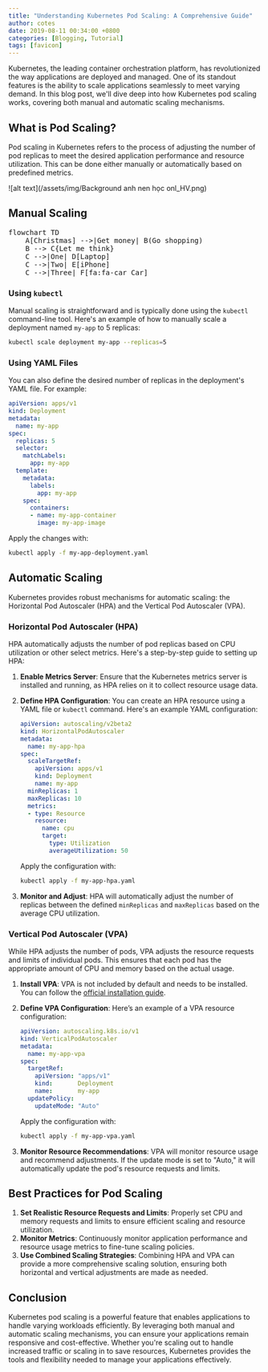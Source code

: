 ```yaml
---
title: "Understanding Kubernetes Pod Scaling: A Comprehensive Guide"
author: cotes
date: 2019-08-11 00:34:00 +0800
categories: [Blogging, Tutorial]
tags: [favicon]
---
```


Kubernetes, the leading container orchestration platform, has revolutionized the way applications are deployed and managed. One of its standout features is the ability to scale applications seamlessly to meet varying demand. In this blog post, we'll dive deep into how Kubernetes pod scaling works, covering both manual and automatic scaling mechanisms.

## What is Pod Scaling?

Pod scaling in Kubernetes refers to the process of adjusting the number of pod replicas to meet the desired application performance and resource utilization. This can be done either manually or automatically based on predefined metrics.

![alt text](/assets/img/Background anh nen học onl_HV.png)

## Manual Scaling


<pre class="mermaid">
flowchart TD
    A[Christmas] -->|Get money| B(Go shopping)
    B --> C{Let me think}
    C -->|One| D[Laptop]
    C -->|Two| E[iPhone]
    C -->|Three| F[fa:fa-car Car]
</pre>



### Using `kubectl`

Manual scaling is straightforward and is typically done using the `kubectl` command-line tool. Here's an example of how to manually scale a deployment named `my-app` to 5 replicas:

```bash
kubectl scale deployment my-app --replicas=5
```

### Using YAML Files

You can also define the desired number of replicas in the deployment's YAML file. For example:

```yaml
apiVersion: apps/v1
kind: Deployment
metadata:
  name: my-app
spec:
  replicas: 5
  selector:
    matchLabels:
      app: my-app
  template:
    metadata:
      labels:
        app: my-app
    spec:
      containers:
      - name: my-app-container
        image: my-app-image
```

Apply the changes with:

```bash
kubectl apply -f my-app-deployment.yaml
```

## Automatic Scaling

Kubernetes provides robust mechanisms for automatic scaling: the Horizontal Pod Autoscaler (HPA) and the Vertical Pod Autoscaler (VPA).

### Horizontal Pod Autoscaler (HPA)

HPA automatically adjusts the number of pod replicas based on CPU utilization or other select metrics. Here's a step-by-step guide to setting up HPA:

1. **Enable Metrics Server**: Ensure that the Kubernetes metrics server is installed and running, as HPA relies on it to collect resource usage data.

2. **Define HPA Configuration**: You can create an HPA resource using a YAML file or `kubectl` command. Here's an example YAML configuration:

    ```yaml
    apiVersion: autoscaling/v2beta2
    kind: HorizontalPodAutoscaler
    metadata:
      name: my-app-hpa
    spec:
      scaleTargetRef:
        apiVersion: apps/v1
        kind: Deployment
        name: my-app
      minReplicas: 1
      maxReplicas: 10
      metrics:
      - type: Resource
        resource:
          name: cpu
          target:
            type: Utilization
            averageUtilization: 50
    ```

    Apply the configuration with:

    ```bash
    kubectl apply -f my-app-hpa.yaml
    ```

3. **Monitor and Adjust**: HPA will automatically adjust the number of replicas between the defined `minReplicas` and `maxReplicas` based on the average CPU utilization.

### Vertical Pod Autoscaler (VPA)

While HPA adjusts the number of pods, VPA adjusts the resource requests and limits of individual pods. This ensures that each pod has the appropriate amount of CPU and memory based on the actual usage.

1. **Install VPA**: VPA is not included by default and needs to be installed. You can follow the [official installation guide](https://github.com/kubernetes/autoscaler/tree/master/vertical-pod-autoscaler).

2. **Define VPA Configuration**: Here’s an example of a VPA resource configuration:

    ```yaml
    apiVersion: autoscaling.k8s.io/v1
    kind: VerticalPodAutoscaler
    metadata:
      name: my-app-vpa
    spec:
      targetRef:
        apiVersion: "apps/v1"
        kind:       Deployment
        name:       my-app
      updatePolicy:
        updateMode: "Auto"
    ```

    Apply the configuration with:

    ```bash
    kubectl apply -f my-app-vpa.yaml
    ```

3. **Monitor Resource Recommendations**: VPA will monitor resource usage and recommend adjustments. If the update mode is set to "Auto," it will automatically update the pod's resource requests and limits.

## Best Practices for Pod Scaling

1. **Set Realistic Resource Requests and Limits**: Properly set CPU and memory requests and limits to ensure efficient scaling and resource utilization.
2. **Monitor Metrics**: Continuously monitor application performance and resource usage metrics to fine-tune scaling policies.
3. **Use Combined Scaling Strategies**: Combining HPA and VPA can provide a more comprehensive scaling solution, ensuring both horizontal and vertical adjustments are made as needed.

## Conclusion

Kubernetes pod scaling is a powerful feature that enables applications to handle varying workloads efficiently. By leveraging both manual and automatic scaling mechanisms, you can ensure your applications remain responsive and cost-effective. Whether you're scaling out to handle increased traffic or scaling in to save resources, Kubernetes provides the tools and flexibility needed to manage your applications effectively.
